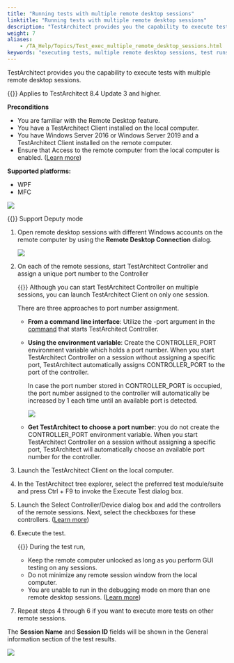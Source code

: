 ```yaml
--- 
title: "Running tests with multiple remote desktop sessions"
linktitle: "Running tests with multiple remote desktop sessions"
description: "TestArchitect provides you the capability to execute tests with multiple remote desktop sessions."
weight: 7
aliases: 
    - /TA_Help/Topics/Test_exec_multiple_remote_desktop_sessions.html
keywords: "executing tests, multiple remote desktop sessions, test runs on"
---
```


TestArchitect provides you the capability to execute tests with multiple remote desktop sessions.

{{<note>}} Applies to TestArchitect 8.4 Update 3 and higher.

**Preconditions**

-   You are familiar with the Remote Desktop feature.
-   You have a TestArchitect Client installed on the local computer.
-   You have Windows Server 2016 or Windows Server 2019 and a TestArchitect Client installed on the remote computer.
-   Ensure that Access to the remote computer from the local computer is enabled. \([Learn more](https://support.microsoft.com/en-us/help/17463/windows-7-connect-to-another-computer-remote-desktop-connection)\)

**Supported platforms:**

-   WPF
-   MFC

![](/images/TA_Help/Images/Multi_remote_desktop_sessions_diagram.png)

{{<note>}} Support Deputy mode

1.  Open remote desktop sessions with different Windows accounts on the remote computer by using the **Remote Desktop Connection** dialog.

    ![](/images/TA_Help/Images/Remote_Desktop_Connection_dlg.png)

2.  On each of the remote sessions, start TestArchitect Controller and assign a unique port number to the Controller

    {{<restriction>}} Although you can start TestArchitect Controller on multiple sessions, you can launch TestArchitect Client on only one session.

    There are three approaches to port number assignment.

    -   **From a command line interface**: Utilize the -port argument in the [command](/user-guide/controller-management/starting-testarchitect-controller-from-a-command-line-interface) that starts TestArchitect Controller.
    -   **Using the environment variable**: Create the CONTROLLER\_PORT environment variable which holds a port number. When you start TestArchitect Controller on a session without assigning a specific port, TestArchitect automatically assigns CONTROLLER\_PORT to the port of the controller.

        In case the port number stored in CONTROLLER\_PORT is occupied, the port number assigned to the controller will automatically be increased by 1 each time until an available port is detected.

        ![](/images/TA_Help/Images/CONTROLLER_PORT_env_variable.png)

    -   **Get TestArchitect to choose a port number**: you do not create the CONTROLLER\_PORT environment variable. When you start TestArchitect Controller on a session without assigning a specific port, TestArchitect will automatically choose an available port number for the controller.
3.  Launch the TestArchitect Client on the local computer.

4.  In the TestArchitect tree explorer, select the preferred test module/suite and press Ctrl + F9 to invoke the Execute Test dialog box.

5.  Launch the Select Controller/Device dialog box and add the controllers of the remote sessions. Next, select the checkboxes for these controllers. \([Learn more](/user-guide/test-execution/methods-of-test-execution/remote-test-execution/asynchronous-remote-execution)\)

6.  Execute the test.

    {{<warning>}} During the test run,

    -   Keep the remote computer unlocked as long as you perform GUI testing on any sessions.
    -   Do not minimize any remote session window from the local computer.
    -   You are unable to run in the debugging mode on more than one remote desktop sessions. \([Learn more](/user-guide/finding-bugs-with-testarchitect/debugging-with-testarchitect/debugging-in-a-remote-desktop-session)\)
7.  Repeat steps 4 through 6 if you want to execute more tests on other remote sessions.


The **Session Name** and **Session ID** fields will be shown in the General information section of the test results.

![](/images/TA_Help/Images/Multi_remote_desktop_sessions_test_result.png)



